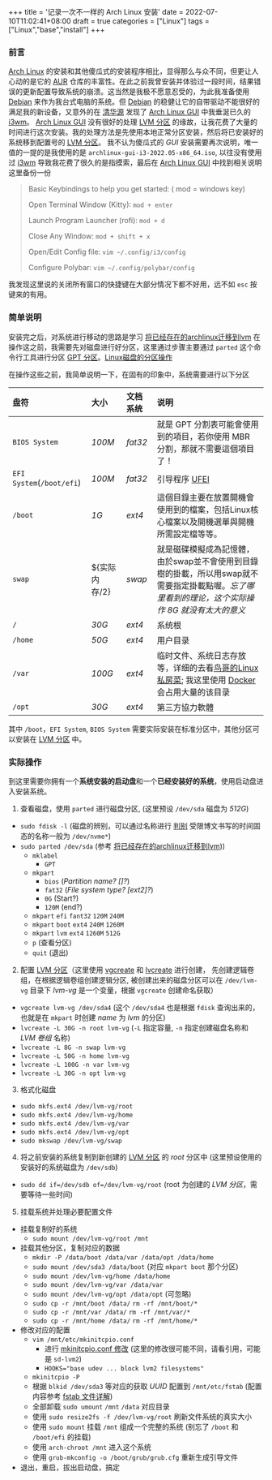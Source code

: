 +++
title = '记录一次不一样的 Arch Linux 安装'
date = 2022-07-10T11:02:41+08:00
draft = true
categories = ["Linux"]
tags = ["Linux","base","install"]
+++
### 前言
[Arch Linux] 的安装和其他傻瓜式的安装程序相比，显得那么与众不同，但更让人心动的是它的 [AUR] 仓库的丰富性。在此之前我曾安装并体验过一段时间，结果错误的更新配置导致系统的崩溃。这当然是我极不愿意忍受的，为此我准备使用 [Debian] 来作为我台式电脑的系统。但 [Debian] 的稳健让它的自带驱动不能很好的满足我的新设备，又意外的在 [清华源] 发现了 [Arch Linux GUI] 中我垂涎已久的 [i3wm]。
[Arch Linux GUI] 没有很好的处理 [LVM 分区] 的缘故，让我花费了大量的时间进行这次安装。我的处理方法是先使用本地正常分区安装，然后将已安装好的系统移到配置号的 [LVM 分区]。
我不认为傻瓜式的 *GUI* 安装需要再次说明，唯一值的一提的是我使用的是 `archlinux-gui-i3-2022.05-x86_64.iso`, 以往没有使用过 [i3wm] 导致我花费了很久的是指摸索，最后在 [Arch Linux GUI] 中找到相关说明这里备份一份
> Basic Keybindings to help you get started: ( mod = windows key)
>
> Open Terminal Window (Kitty): `mod + enter`
>
> Launch Program Launcher (rofi): `mod + d`
>
> Close Any Window: `mod + shift + x`
>
> Open/Edit Config file: `vim ~/.config/i3/config`
>
> Configure Polybar: `vim ~/.config/polybar/config`

我发现这里说的关闭所有窗口的快捷键在大部分情况下都不好用，远不如 `esc` 按键来的有用。
<!-- more -->
### 简单说明
安装完之后，对系统进行移动的思路是学习 [将已经存在的archlinux迁移到lvm]
在操作这之前，我需要先对磁盘进行好分区，这里通过步骤主要通过 `parted` 这个命令行工具进行分区 [GPT 分区]。[Linux磁盘的分区操作](https://blog.csdn.net/TE_M_D/article/details/120910408#t7)

在操作这些之前，我简单说明一下，在固有的印象中，系统需要进行以下分区

|盘符 |大小 |文档系统 | 说明|
|:-- |:-- |:-- |:-- |
|`BIOS System` |*100M* |*fat32* |就是 GPT 分割表可能會使用到的項目，若你使用 MBR 分割，那就不需要這個項目了！ |
|`EFI System`(`/boot/efi`) |*100M* |*fat32* |引导程序 [UFEI] |
|`/boot` |*1G* |*ext4* |這個目錄主要在放置開機會使用到的檔案，包括Linux核心檔案以及開機選單與開機所需設定檔等等。|
|`swap` |${实际内存/2} |*swap* |就是磁碟模擬成為記憶體，由於swap並不會使用到目錄樹的掛載，所以用swap就不需要指定掛載點喔。*忘了哪里看到的理论，这个实际操作 8G 就没有太大的意义*|
|`/` |*30G* |*ext4* |系统根 |
|`/home` |*50G* |*ext4* |用户目录 |
|`/var` |*100G* |*ext4* |临时文件、系统日志存放等，详细的去看[鸟哥的Linux私房菜]; 我这里使用 [Docker] 会占用大量的该目录|
|`/opt` |*30G* |*ext4* |第三方協力軟體 |

其中 `/boot`，`EFI System`, `BIOS System` 需要实际安装在标准分区中，其他分区可以安装在 [LVM 分区] 中。

### 实际操作
到这里需要你拥有一个**系统安装的启动盘**和一个**已经安装好的系统**，使用启动盘进入安装系统。

1. 查看磁盘，使用 `parted` 进行磁盘分区, (这里预设 `/dev/sda` 磁盘为 *512G*)
  - `sudo fdisk -l` (磁盘的辨别，可以通过名称进行 [判别](https://linux.vbird.org/linux_basic/centos7/0130designlinux.php#hardware_no) 受限博文书写的时间固态的名称一般为 `/dev/nvme*`)
  - `sudo parted /dev/sda` (参考 [将已经存在的archlinux迁移到lvm]))
    - `mklabel`
      - `GPT`
    - `mkpart`
      - `bios` (*Partition name? []?*)
      - `fat32` (*File system type? [ext2]?*)
      - `0G` (Start?)
      - `120M` (end?)
    - `mkpart` `efi` `fant32` `120M` `240M`
    - `mkpart` `boot` `ext4` `240M` `1260M`
    - `mkpart` `lvm` `ext4` `1260M` `512G`
    - `p` (查看分区)
    - `quit` (退出)
2. 配置 [LVM 分区]（这里使用 [vgcreate] 和 [lvcreate] 进行创建， 先创建逻辑卷组，在根据逻辑卷组创建逻辑分区, 被创建出来的磁盘分区可以在 `/dev/lvm-vg` 目录下 *lvm-vg* 是一个变量，根据 `vgcreate` 创建命名获取）
  - `vgcreate lvm-vg /dev/sda4` (这个 `/dev/sda4` 也是根据 `fdisk` 查询出来的，也就是在 `mkpart` 时创建 *name* 为 *lvm* 的分区)
  - `lvcreate -L 30G -n root lvm-vg` (`-L` 指定容量, `-n` 指定创建磁盘名称和 *LVM 卷组* 名称)
  - `lvcreate -L 8G -n swap lvm-vg`
  - `lvcreate -L 50G -n home lvm-vg`
  - `lvcreate -L 100G -n var lvm-vg`
  - `lvcreate -L 30G -n opt lvm-vg`
3. 格式化磁盘
  - `sudo mkfs.ext4 /dev/lvm-vg/root`
  - `sudo mkfs.ext4 /dev/lvm-vg/home`
  - `sudo mkfs.ext4 /dev/lvm-vg/var`
  - `sudo mkfs.ext4 /dev/lvm-vg/opt`
  - `sudo mkswap /dev/lvm-vg/swap`
4. 将之前安装的系统复制到新创建的 [LVM 分区] 的 *root* 分区中 (这里预设使用的安装好的系统磁盘为 `/dev/sdb`)
  - `sudo dd if=/dev/sdb of=/dev/lvm-vg/root` (root 为创建的 *LVM 分区*，需要等待一些时间)
5. 挂载系统并处理必要配置文件
  - 挂载复制好的系统
    - `sudo mount /dev/lvm-vg/root /mnt`
  - 挂载其他分区，复制对应的数据
    - `mkdir -P /data/boot /data/var /data/opt /data/home`
    - `sudo mount /dev/sda3 /data/boot` (对应 `mkpart boot` 那个分区)
    - `sudo mount /dev/lvm-vg/home /data/home`
    - `sudo mount /dev/lvm-vg/var /data/var`
    - `sudo mount /dev/lvm-vg/opt /data/opt` (可忽略)
    - `sudo cp -r /mnt/boot /data/` `rm -rf /mnt/boot/*`
    - `sudo cp -r /mnt/var /data/` `rm -rf /mnt/var/*`
    - `sudo cp -r /mnt/home /data/` `rm -rf /mnt/home/*`
  - 修改对应的配置
    - `vim /mnt/etc/mkinitcpio.conf`
      - 进行 [mkinitcpio.conf 修改] (这里的修改很可能不同，请看引用，可能是 `sd-lvm2`)
      - `HOOKS="base udev ... block lvm2 filesystems"`
    - `mkinitcpio -P`
    - 根据 `blkid /dev/sda3` 等对应的获取 *UUID* 配置到 `/mnt/etc/fstab` (配置内容参考 [fstab 文件详解])
    - 全部卸载 `sudo umount` `/mnt` `/data` 对应目录
    - 使用 `sudo resize2fs -f /dev/lvm-vg/root` 刷新文件系统的真实大小
    - 使用 `sudo mount` 挂载 `/mnt` 组成一个完整的系统 (别忘了 `/boot` 和 `/boot/efi` 的挂载)
    - 使用 `arch-chroot /mnt` 进入这个系统
    - 使用 `grub-mkconfig -o /boot/grub/grub.cfg` 重新生成引导文件
  - 退出，重启，拔出启动盘，搞定



[系统相关]: 系统相关
[arch Linux]: https://archlinux.org/
[Debian]: https://www.debian.org/


[资源相关]: 资源相关
[清华源]: https://mirrors.tuna.tsinghua.edu.cn/
[Arch Linux GUI]: https://archlinuxgui.in/
[i3wm]: https://i3wm.org/ "一种桌面，我的映像标签为*简洁*和*解放鼠标*"
[鸟哥的Linux私房菜]: https://linux.vbird.org/ "很棒，极力推崇"
[Docker]: https://www.docker.com/ "快速部署容器"

[纯说明相关]: 纯说明相关
[AUR]: https://zhuanlan.zhihu.com/p/129855163
[LVM 分区]: https://baike.baidu.com/item/LVM/6571177 "這是一種可以彈性增加/削減檔案系統容量的裝置設定"
[GPT 分区]: https://linux.vbird.org/linux_basic/centos7/0130designlinux.php#partition "相关知识可以看看鸟哥这本书，真的很棒"
[根目录的意义]: https://linux.vbird.org/linux_basic/centos7/0210filepermission.php#dir_fhs_root
[UFEI]: https://linux.vbird.org/linux_basic/centos7/0130designlinux.php#partition_bios_uefi
[将已经存在的archlinux迁移到lvm]: https://zhuanlan.zhihu.com/p/130445778
[mkinitcpio.conf 修改]: https://wiki.archlinux.org/title/LVM_(%E7%AE%80%E4%BD%93%E4%B8%AD%E6%96%87)#%E9%85%8D%E7%BD%AEmkinitcpio
[fstab 文件详解]: https://blog.csdn.net/youmatterhsp/article/details/83933158

[终端工具命令]: 终端工具命令
[vgcreate]: https://linux265.com/course/linux-command-vgcreate.html
[lvcreate]: https://linux265.com/course/linux-command-lvcreate.html

